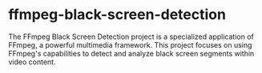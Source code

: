 # ffmpeg-black-screen-detection
The FFmpeg Black Screen Detection project is a specialized application of FFmpeg, a powerful multimedia framework. This project focuses on using FFmpeg's capabilities to detect and analyze black screen segments within video content.
